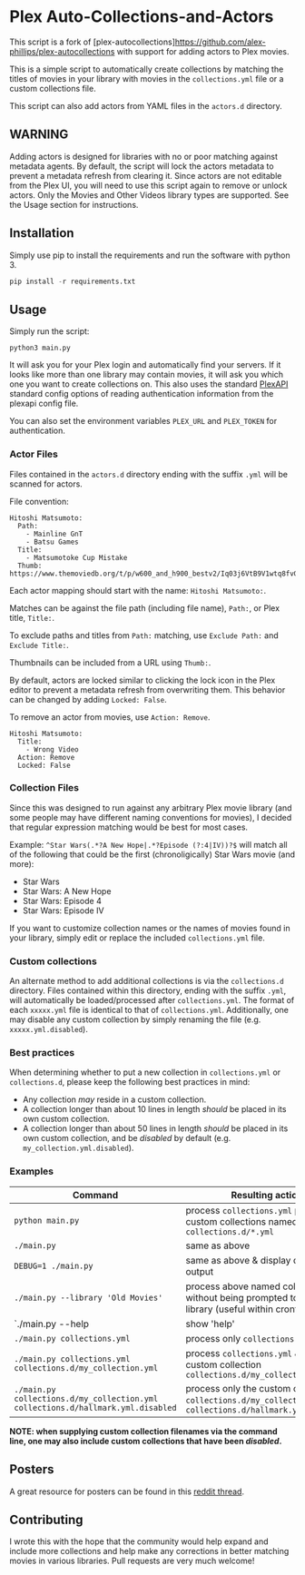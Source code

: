 # Plex Auto-Collections-and-Actors
This script is a fork of [plex-autocollections]https://github.com/alex-phillips/plex-autocollections with support for adding actors to Plex movies.

This is a simple script to automatically create collections by matching the titles of movies in your library with movies in the `collections.yml` file or a custom collections file.

This script can also add actors from YAML files in the `actors.d` directory.

## WARNING
Adding actors is designed for libraries with no or poor matching against metadata agents. By default, the script will lock the actors metadata to prevent a metadata refresh from clearing it. Since actors are not editable from the Plex UI, you will need to use this script again to remove or unlock actors. Only the Movies and Other Videos library types are supported. See the Usage section for instructions.

## Installation
Simply use pip to install the requirements and run the software with python 3.

```python
pip install -r requirements.txt
```

## Usage
Simply run the script:
```
python3 main.py
```

It will ask you for your Plex login and automatically find your servers. If it looks like more than one library may contain movies, it will ask you which one you want to create collections on. This also uses the standard [PlexAPI](https://pypi.org/project/PlexAPI/) standard config options of reading authentication information from the plexapi config file.

You can also set the environment variables `PLEX_URL` and `PLEX_TOKEN` for authentication.

### Actor Files

Files contained in the `actors.d` directory ending with the suffix `.yml` will be scanned for actors.

File convention:
```
Hitoshi Matsumoto:
  Path:
    - Mainline GnT
    - Batsu Games
  Title:
    - Matsumotoke Cup Mistake
  Thumb: https://www.themoviedb.org/t/p/w600_and_h900_bestv2/Iq03j6VtB9V1wtq8fvGNEcmW9.jpg
```

Each actor mapping should start with the name: `Hitoshi Matsumoto:`.

Matches can be against the file path (including file name), `Path:`, or Plex title, `Title:`.

To exclude paths and titles from `Path:` matching, use `Exclude Path:` and `Exclude Title:`.

Thumbnails can be included from a URL using `Thumb:`.

By default, actors are locked similar to clicking the lock icon in the Plex editor to prevent a metadata refresh from overwriting them. This behavior can be changed by adding `Locked: False`.

To remove an actor from movies, use `Action: Remove`.

```
Hitoshi Matsumoto:
  Title:
    - Wrong Video
  Action: Remove
  Locked: False
```

### Collection Files

Since this was designed to run against any arbitrary Plex movie library (and some people may have different naming conventions for movies), I decided that regular expression matching would be best for most cases.

Example:
`^Star Wars(.*?A New Hope|.*?Episode (?:4|IV))?$` will match all of the following that could be the first (chronoligically) Star Wars movie (and more):
* Star Wars
* Star Wars: A New Hope
* Star Wars: Episode 4
* Star Wars: Episode IV

If you want to customize collection names or the names of movies found in your library, simply edit or replace the included `collections.yml` file.

### Custom collections
An alternate method to add additional collections is via the `collections.d`
directory. Files contained within this directory, ending with the suffix `.yml`,
will automatically be loaded/processed after `collections.yml`. The format of
each `xxxxx.yml` file is identical to that of `collections.yml`. Additionally, one may
disable any custom collection by simply renaming the file (e.g. `xxxxx.yml.disabled`).

### Best practices
When determining whether to put a new collection in `collections.yml` or
`collections.d`, please keep the following best practices in mind:
* Any collection _may_ reside in a custom collection.
* A collection longer than about 10 lines in length _should_ be placed in its own
  custom collection.
* A collection longer than about 50 lines in length _should_ be placed in its own
  custom collection, and be _disabled_ by default (e.g.
  `my_collection.yml.disabled`).

### Examples
| Command                                                                         | Resulting action |
| ------------------------------------------------------------------------------- | ---------------- |
| `python main.py`                                                                | process `collections.yml` plus any custom collections named `collections.d/*.yml` |
| `./main.py`                                                                     | same as above |
| `DEBUG=1 ./main.py`                                                             | same as above & display debugging output |
| `./main.py --library 'Old Movies'`                                              | process above named collections without being prompted to select the library (useful within crontab) |
| `./main.py --help                                                               | show 'help' |
| `./main.py collections.yml`                                                     | process only `collections.yml` |
| `./main.py collections.yml collections.d/my_collection.yml`                     | process `collections.yml` & the custom collection `collections.d/my_collection.yml` |
| `./main.py collections.d/my_collection.yml collections.d/hallmark.yml.disabled` | process only the custom collections `collections.d/my_collection.yml` & `collections.d/hallmark.yml.disabled` |

**NOTE: when supplying custom collection filenames via the command
line, one may also include custom collections that have been _disabled_.**

## Posters

A great resource for posters can be found in this [reddit thread](https://www.reddit.com/r/PlexPosters/comments/8vny7j/an_index_of_utheo00s_473_collections_posters/).

## Contributing
I wrote this with the hope that the community would help expand and include more collections and help make any corrections in better matching movies in various libraries. Pull requests are very much welcome!
